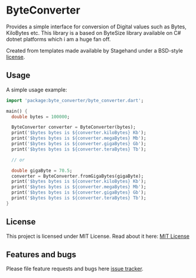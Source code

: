 # ByteConverter

Provides a simple interface for conversion of Digital values such as Bytes, KiloBytes etc.
This library is a based on ByteSize library available on C# dotnet platforms which i am a huge fan off.

Created from templates made available by Stagehand under a BSD-style
[license](https://github.com/dart-lang/stagehand/blob/master/LICENSE).

## Usage

A simple usage example:

```dart
import 'package:byte_converter/byte_converter.dart';

main() {
  double bytes = 100000;

  ByteConverter converter = ByteConverter(bytes);
  print('$bytes bytes is ${converter.kiloBytes} Kb');
  print('$bytes bytes is ${converter.megaBytes} Mb');
  print('$bytes bytes is ${converter.gigaBytes} Gb');
  print('$bytes bytes is ${converter.teraBytes} Tb');

  // or

  double gigaByte = 70.5;
  converter = ByteConverter.fromGigaBytes(gigaByte);
  print('$bytes bytes is ${converter.kiloBytes} Kb');
  print('$bytes bytes is ${converter.megaBytes} Mb');
  print('$bytes bytes is ${converter.gigaBytes} Gb');
  print('$bytes bytes is ${converter.teraBytes} Tb');
}
```

## License

This project is licensed under MIT License. Read about it here: [MIT License](license)

## Features and bugs

Please file feature requests and bugs here [issue tracker][tracker].

[tracker]: https://github.com/ArunPrakashG/byte_converter/issues
[license]: https://github.com/ArunPrakashG/byte_converter/blob/553e21c54c5625e18cbf49c3338b884892e728c1/LICENSE
